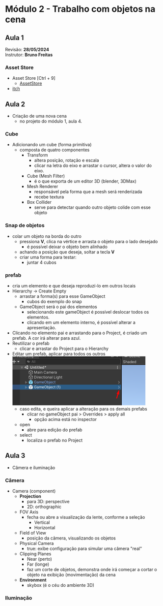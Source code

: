 # Módulo 2 - Trabalho com objetos na cena

## Aula 1

Revisão: **28/05/2024**<br>
Instrutor: **Bruno Freitas**<br>

### Asset Store
- Asset Store [Ctrl + 9]
    - [AssetStore](https://assetstore.unity.com/)
- [itch](https://itch.io/)

## Aula 2
- Criação de uma nova cena
    - no projeto do módulo 1, aula 4.

### Cube
- Adicionando um cube (forma primitiva)
    - composta de quatro componentes
        - Transform
            - altera posição, rotação e escala
            - clicar na letra do eixo e arrastar o cursor, altera o valor do eixo.
        - Cube (Mesh Filter)
            - é o que exporta de um editor 3D (blender, 3DMax)
        - Mesh Renderer
            - responsável pela forma que a mesh será renderizada
            - recebe textura
        - Box Collider
            - serve para detectar quando outro objeto colide com esse objeto

### Snap de objetos
- colar um objeto na borda do outro
    - pressiona **V**, clica na vértice e arrasta o objeto para o lado desejado
        - é possível deixar o objeto bem alinhado
    - achando a posição que deseja, soltar a tecla **V**
    - criar uma forma para testar:
        - juntar 4 cubos

### prefab
- cria um elemento e que deseja reproduzí-lo em outros locais
- Hierarchy -> Create Empty
    - arrastar a forma(s) para esse GameObject
        - cubos do exemplo do snap
    - GameObject será o pai dos elementos
        - selecionando este gameObject é possível deslocar todos os elementos.
        - clicando em um elemento interno, é possível alterar a apresentação.
- Clicando no elemento pai e arrastando para o Project, é criado um prefab. A cor irá alterar para azul.
- Reutilizar o prefab
    - clicar e arrastar do Project para o Hierarchy
- Editar um prefab, aplicar para todos os outros
    <img src="https://github.com/andrebronca/unity-mentorama-iniciante/blob/andre_pc_pti/modulo02/img/Screenshot_10.png" alt="Editar prefab"/>
    - caso edita, e queira aplicar a alteração para os demais prefabs
        - clicar no gameObject pai > Overrides > apply all
            - opção acima está no inspector
    - open
        - abre para edição do prefab
    - select
        - localiza o prefab no Project


## Aula 3
- Câmera e iluminação

### Câmera
- Camera (component)
    - **Projection**
        - para 3D: perspective
        - 2D: orthographic
    - FOV Axis
        - fecha ou abre a visualização da lente, conforme a seleção
            - Vertical
            - Horizontal
    - Field of View
        - posição da câmera, visualizando os objetos
    - Physical Camera
        - true: exibe configuração para simular uma câmera "real"
    - Clipping Planes
        - Near (perto)
        - Far (longe)
        - faz um corte de objetos, demonstra onde irá começar a cortar o objeto na exibição (movimentação) da cena
    - **Environment**
        - skybox (é o céu do ambiente 3D)

### Iluminação
